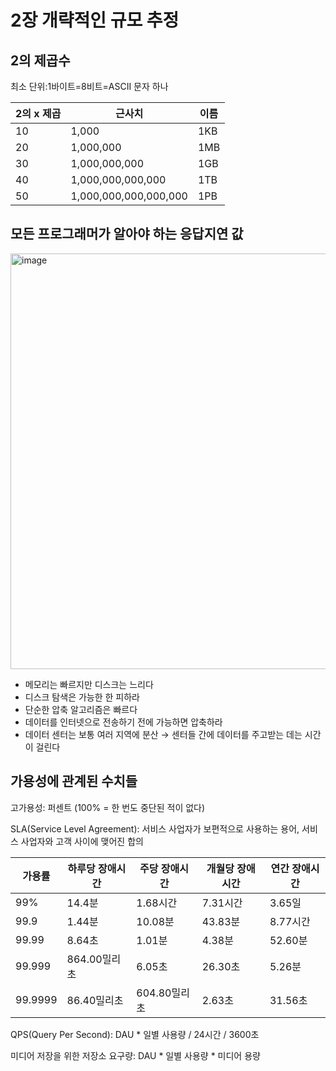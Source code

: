 # 2장 개략적인 규모 추정

## 2의 제곱수

최소 단위:1바이트=8비트=ASCII 문자 하나

| 2의 x 제곱 | 근사치 | 이름 |
| --- | --- | --- |
| 10 | 1,000 | 1KB |
| 20 | 1,000,000 | 1MB |
| 30 | 1,000,000,000 | 1GB |
| 40 | 1,000,000,000,000 | 1TB |
| 50 | 1,000,000,000,000,000 | 1PB |

## 모든 프로그래머가 알아야 하는 응답지연 값

<img width="665" alt="image" src="https://github.com/yxxnkxx/system-design-interview/assets/109255398/bbdd86bb-2b06-440e-a356-9e01198a779f">

- 메모리는 빠르지만 디스크는 느리다
- 디스크 탐색은 가능한 한 피하라
- 단순한 압축 알고리즘은 빠르다
- 데이터를 인터넷으로 전송하기 전에 가능하면 압축하라
- 데이터 센터는 보통 여러 지역에 분산 → 센터들 간에 데이터를 주고받는 데는 시간이 걸린다

## 가용성에 관계된 수치들

고가용성: 퍼센트 (100% = 한 번도 중단된 적이 없다)

SLA(Service Level Agreement): 서비스 사업자가 보편적으로 사용하는 용어, 서비스 사업자와 고객 사이에 맺어진 합의

| 가용률 | 하루당 장애시간 | 주당 장애시간 | 개월당 장애시간 | 연간 장애시간 |
| --- | --- | --- | --- | --- |
| 99% | 14.4분 | 1.68시간 | 7.31시간 | 3.65일 |
| 99.9 | 1.44분 | 10.08분 | 43.83분 | 8.77시간 |
| 99.99 | 8.64초 | 1.01분 | 4.38분 | 52.60분 |
| 99.999 | 864.00밀리초 | 6.05초 | 26.30초 | 5.26분 |
| 99.9999 | 86.40밀리초 | 604.80밀리초 | 2.63초 | 31.56초 |

QPS(Query Per Second): DAU * 일별 사용량 / 24시간 / 3600초

미디어 저장을 위한 저장소 요구량: DAU * 일별 사용량 * 미디어 용량